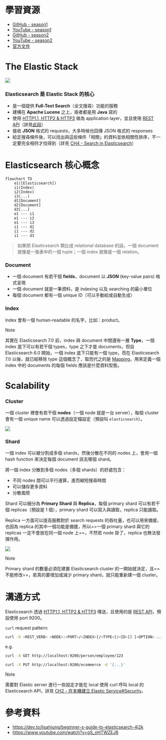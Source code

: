 # 學習資源

- [GitHub - season1](https://github.com/LisaHJung/Beginners-Crash-Course-to-Elastic-Stack-Series-Table-of-Contents)
- [YouTube - season1](https://www.youtube.com/playlist?list=PL_mJOmq4zsHZYAyK606y7wjQtC0aoE6Es)
- [GitHub - season2](https://github.com/LisaHJung/beginners-guide-to-creating-a-full-stack-Javascript-app-with-Elasticsearch)
- [YouTube - season2](https://www.youtube.com/playlist?list=PL_mJOmq4zsHbcdoeAwNWuhEWwDARMMBta)
- [官方文件](https://www.elastic.co/guide/en/elasticsearch/reference/current/index.html)

# The Elastic Stack

![](<https://raw.githubusercontent.com/Jamison-Chen/KM-software/master/img/elastic-stack.png>)

### Elasticsearch 是 Elastic Stack 的核心

- 是一個提供 **Full-Text Search**（全文搜尋）功能的服務
- 建構在 **Apache Lucene** 之上，兩者都是用 **Java** 寫的
- 使用 [HTTP1.1, HTTP2 & HTTP3](</Network/HTTP1.1, HTTP2 & HTTP3.md>) 做為 application layer，並且使用 [REST API](</Web Development/REST API.md>)（詳見[此段](</./Services/Elastic Stack/CH1 - Intro to Elasticsearch.md#溝通方式>)）
- 接收 **JSON** 格式的 requests，大多時候也回傳 JSON 格式的 responses
- 給定搜尋條件後，可以找出與這些條件「相關」的資料並依相關性排序，不一定要完全相符才找得到（詳見 [CH4 - Search in Elasticsearch](</Services/Elastic Stack/CH4 - Search in Elasticsearch.md>)）

# Elasticsearch 核心概念

```mermaid
flowchart TD
    e1([Elasticsearch])
    i1(Index)
    i2(Index)
    i3(...)
    d1[Document]
    d2[Document]
    d3[...]
    e1 --- i1
    e1 --- i2
    e1 --- i3
    i1 --- d1
    i1 --- d2
    i1 --- d3
```

>如果把 Elasticsearch 類比成 relational database 的話，一個 document 就像是一張表中的一個 tuple；一個 index 就像是一個 relation。

### Document

- 一個 document 有若干個 **fields**，document 以 **JSON** (key-value pairs) 格式呈現
- 一個 document 就是一筆資料，是 indexing 以及 searching 的最小單位
- 每個 document 都有一個 unique ID（可以手動給或自動生成）

### Index

Index 會有一個 human-readable 的名字，比如：product。

>[!Note]
>其實在 Elasticsearch 7.0 前，index 與 document 中間還有一層 **Type**，一個 index 底下可以有若干個 types，type 之下才是 documents，但自 Elasticsearch 6.0 開始，一個 index 底下只能有一個 type，而在 Elasticsearch 7.0 以後，就已經移除 type 這個概念了，取而代之的是 [Mapping](</Services/Elastic Stack/CH6 - Mapping in Elasticsearch.md>)，用來定義一個 index 中的 documents 的每個 fields 應該是什麼資料型態。

# Scalability

### Cluster

一個 cluster 裡會有若干個 **nodes**（一個 node 就是一台 server），每個 cluster 會有一個 unique name 可以透過設定檔設定（預設叫 `elasticsearch`）。

![](<https://raw.githubusercontent.com/Jamison-Chen/KM-software/master/img/elastic-cluster-and-nodes.png>)

### Shard

一個 index 可以被分割成多個 shards，然後分散在不同的 nodes 上，會用一個 hash function 來決定每個 document 該去哪個 shard。

將一個 index 分散到多個 nodes（多個 shards）的好處包含：

- 不同 nodes 間可以平行運算，進而縮短搜尋時間
- 可以儲存更多資料
- 分散風險

Shard 可以細分為 **Primary Shard** 與 **Replica**，每個 primary shard 可以有若干個 replicas（預設是 1 個），primary shard 可以寫入與讀取，replica 只能讀取。

Replica 一方面可以提高服務對於 search requests 的吞吐量，也可以用來備援，也因為 replica 的其中一個功能是備援，所以==一個 primary shard 與它的 replicas 一定不會放在同一個 node 上==，不然若 node 掛了，replica 也無法發揮作用。

![](<https://raw.githubusercontent.com/Jamison-Chen/KM-software/master/img/cluster-node-index-shard.png>)

>[!Note]
>Primary shard 的數量必須在建置 Elasticsearch cluster 的一開始就決定，且==不能修改==，若真的要增加或減少 primary shard，就只能重新建一個 cluster。

# 溝通方式

Elasticsearch 透過 [HTTP1.1, HTTP2 & HTTP3](</Network/HTTP1.1, HTTP2 & HTTP3.md>) 傳送，且使用的是 [REST API](</Web Development/REST API.md>)，預設使用 port 9200。

`curl` request pattern:

```sh
curl -X <REST_VERB> <NODE>:<PORT>/<INDEX>[/<TYPE>[/<ID>]] [<OPTION> ...]
```

e.g.

```bash
curl -X GET http://localhost:9200/person/employee/123

curl -X PUT http://localhost:9200/ecommerce -d '{...}'
```

>[!Note]
>需要對 Elastic server 進行一些設定才能在 local 使用 curl 呼叫 local 的 Elasticsearch API，詳見 [CH2 - 在本機建立 Elastic Service#Security](</Services/Elastic Stack/CH2 - 在本機建立 Elastic Service.md#Security>)。

# 參考資料

- <https://dev.to/lisahjung/beginner-s-guide-to-elasticsearch-4j2k>
- <https://www.youtube.com/watch?v=gS_nHTWZEJ8>
